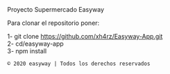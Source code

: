 ##
Proyecto Supermercado Easyway

Para clonar el repositorio poner:

1- git clone https://github.com/xh4rz/Easyway-App.git <br>
2- cd/easyway-app <br>
3- npm install

```
© 2020 easyway | Todos los derechos reservados
```
